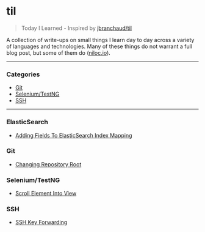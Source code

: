 # til

> Today I Learned - Inspired by [jbranchaud/til](https://github.com/jbranchaud/til)

A collection of write-ups on small things I learn day to day across a variety
of languages and technologies.  Many of these things do not warrant a full blog
post, but some of them do ([niloc.io](http://niloc.io)).

---

### Categories

* [Git](#git)
* [Selenium/TestNG](#selenium-testng)
* [SSH](#ssh)

---

### ElasticSearch

- [Adding Fields To ElasticSearch Index Mapping](elasticsearch/add-field-to-mapping.md)

### Git

- [Changing Repository Root](git/changing-repository-root.md)

### Selenium/TestNG

- [Scroll Element Into View](selenium-testng/scroll-element-into-view.md)

### SSH

- [SSH Key Forwarding](ssh/ssh-key-forwarding.md)
